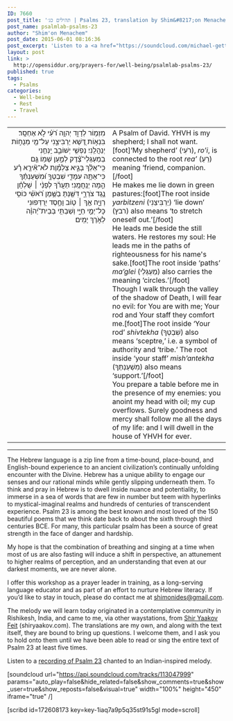 ```yaml
---
ID: 7660
post_title: 'תהילים כג׳ | Psalms 23, translation by Shim&#8217;on Menachem, melody by Shir Yaakov'
post_name: psalmlab-psalms-23
author: "Shim'on Menachem"
post_date: 2015-06-01 08:16:36
post_excerpt: 'Listen to a <a href="https://soundcloud.com/michael-getty/psalmlab-psalm-23">recording of Psalm 23</a> chanted to an Indian-inspired melody.'
layout: post
link: >
  http://opensiddur.org/prayers-for/well-being/psalmlab-psalms-23/
published: true
tags:
  - Psalms
categories:
  - Well-being
  - Rest
  - Travel
---
```

<table style="margin-left: auto;margin-right: auto;">
<tbody>
<tr>
<td style="vertical-align: top;" width="46%">
<div class="liturgy" style="text-align: right;"><span lang="he">
מִזְמ֥וֹר לְדָוִ֑ד 
יְהוָ֥ה רֹ֝עִ֗י לֹ֣א אֶחְסָֽר׃
 בִּנְא֣וֹת דֶּ֭שֶׁא יַרְבִּיצֵ֑נִי
 עַל־מֵ֖י מְנֻח֣וֹת יְנַהֲלֵֽנִי׃
 נַפְשִׁ֥י יְשׁוֹבֵ֑ב 
יַֽנְחֵ֥נִי בְמַעְגְּלֵי־צֶ֝֗דֶק לְמַ֣עַן שְׁמֽוֹ׃
 גַּ֤ם כִּֽי־אֵלֵ֨ךְ בְּגֵ֪יא צַלְמָ֡וֶת 
לֹא־אִ֘ירָ֤א רָ֗ע כִּי־אַתָּ֥ה עִמָּדִ֑י שִׁבְטְךָ֥ וּ֝מִשְׁעַנְתֶּ֗ךָ הֵ֣מָּה יְנַֽחֲמֻֽנִי׃
 תַּעֲרֹ֬ךְ לְפָנַ֨י ׀ שֻׁלְחָ֗ן נֶ֥גֶד צֹרְרָ֑י 
דִּשַּׁ֖נְתָּ בַשֶּׁ֥מֶן רֹ֝אשִׁ֗י כּוֹסִ֥י רְוָיָֽה׃
 אַ֤ךְ ׀ ט֤וֹב וָחֶ֣סֶד יִ֭רְדְּפוּנִי כָּל־יְמֵ֣י חַיָּ֑י 
וְשַׁבְתִּ֥י בְּבֵית־יְ֝הוָ֗ה לְאֹ֣רֶךְ יָמִֽים׃
</span></div></td>
<td style="vertical-align: top;" width="53%">
<div class="english">A Psalm of David. 
YHVH is my shepherd;​ I shall not want.[foot]‘My shepherd’ (רֹעִי), <em>ro’i</em>, is connected to the root <em>rea’</em> (רֵעַ) meaning ‘friend, companion.[/foot]&nbsp;<br />
He makes me lie down in green pastures:​[foot]The root inside <em>yarbitzeni</em> (יַרְבִּיצֵנִי) ‘lie down’ (רבץ) also means ‘to stretch oneself out.’[/foot]&nbsp;<br />
He leads me beside the still waters.
He restores my soul:
He leads me in the paths of righteous​ness for his name's sake.[foot]The root inside ‘paths’ <em>ma’glei</em> (מַעְגְּלֵי) also carries the meaning ‘circles.’[/foot]&nbsp;<br />
Though I walk through the valley of the shadow of Death,
I will fear no evil: for You are with me; Your rod and Your staff they comfort me.[foot]The root inside ‘Your rod’ <em>shivtekha</em> (שִׁבְטְךָ) also means ‘sceptre,’ i.e. a symbol of authority and ‘tribe.’ The root inside ‘your staff’ <em>mish’antekha</em> (מִשְׁעַנְתֶּךָ) also means ‘support.’[/foot]&nbsp;<br />
You prepare a table before me in the presence of my enemies:
you anoint my head with oil; my cup overflows​.
Surel​y goodness and mercy shall follow me all the days of my life:
and I will dwell in the house of YHVH for ever.</div></td>
</tr>
</tbody>
</tbody></tbody></tbody></table>

<hr />
The Hebrew language is a zip line from a time-bound, place-bound, and English-bound experience to an ancient civilization’s continually unfolding encounter with the Divine. Hebrew has a unique ability to engage our senses and our rational minds while gently slipping underneath them. To think and pray in Hebrew is to dwell inside nuance and potentiality, to immerse in a sea of words that are few in number but teem with hyperlinks to mystical-imaginal realms and hundreds of centuries of transcendent experience. Psalm 23 is among the best known and most loved of the 150 beautiful poems that we think date back to about the sixth through third centuries BCE. For many, this particular psalm has been a source of great strength in the face of danger and hardship.

My hope is that the combination of breathing and singing at a time when most of us are also fasting will induce a shift in perspective, an attunement to higher realms of perception, and an understanding that even at our darkest moments, we are never alone.

I offer this workshop as a prayer leader in training, as a long-serving language educator and as part of an effort to nurture Hebrew literacy. If you’d like to stay in touch, please do contact me at shimonides@gmail.com.

The melody we will learn today originated in a contemplative community in Rishikesh, India, and came to me, via other waystations, from <a href="http://shiryaakov.com">Shir Yaakov Feit</a> (shiryaakov.com). The translations are my own, and along with the text itself, they are bound to bring up questions. I welcome them, and I ask you to hold onto them until we have been able to read or sing the entire text of Psalm 23 at least five times.


Listen to a <a href="https://soundcloud.com/michael-getty/psalmlab-psalm-23">recording of Psalm 23</a> chanted to an Indian-inspired melody.

[soundcloud url="https://api.soundcloud.com/tracks/113047999" params="auto_play=false&amp;hide_related=false&amp;show_comments=true&amp;show_user=true&amp;show_reposts=false&amp;visual=true" width="100%" height="450" iframe="true" /]

[scribd id=172608173 key=key-1iaq7a9p5q35st91s5gl mode=scroll]